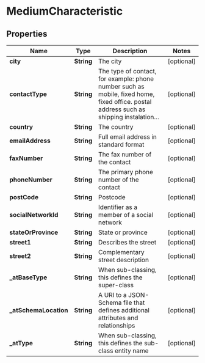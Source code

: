 # MediumCharacteristic

## Properties
Name | Type | Description | Notes
------------ | ------------- | ------------- | -------------
**city** | **String** | The city |  [optional]
**contactType** | **String** | The type of contact, for example: phone number such as mobile, fixed home, fixed office. postal address such as shipping instalation… |  [optional]
**country** | **String** | The country |  [optional]
**emailAddress** | **String** | Full email address in standard format |  [optional]
**faxNumber** | **String** | The fax number of the contact |  [optional]
**phoneNumber** | **String** | The primary phone number of the contact |  [optional]
**postCode** | **String** | Postcode |  [optional]
**socialNetworkId** | **String** | Identifier as a member of a social network |  [optional]
**stateOrProvince** | **String** | State or province |  [optional]
**street1** | **String** | Describes the street |  [optional]
**street2** | **String** | Complementary street description |  [optional]
**_atBaseType** | **String** | When sub-classing, this defines the super-class |  [optional]
**_atSchemaLocation** | **String** | A URI to a JSON-Schema file that defines additional attributes and relationships |  [optional]
**_atType** | **String** | When sub-classing, this defines the sub-class entity name |  [optional]
